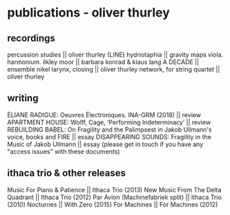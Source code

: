 # publications - oliver thurley

## recordings
percussion studies || oliver thurley (LINE)
hydriotaphia || gravity maps
viola. harmonium. ilkley moor || barbara konrad & klaus lang
A DECADE || ensemble nikel
larynx, closing || oliver thurley
network, for string quartet || oliver thurley

## writing
ÉLIANE RADIGUE: Oeuvres Électroniques. INA-GRM (2018) || review
APARTMENT HOUSE: Wolff, Cage, ‘Performing Indeterminacy’ || review
REBUILDING BABEL: On Fragility and the Palimpsest in Jakob Ullmann's voice, books and FIRE || essay
DISAPPEARING SOUNDS: Fragility in the Music of Jakob Ullmann || essay
(please get in touch if you have any "access issues" with these documents)

## ithaca trio & other releases
Music For Piano & Patience || Ithaca Trio (2013)
New Music From The Delta Quadrant || Ithaca Trio (2012)
Par Avion (Machinefabriek split) || Ithaca Trio (2010)
Nocturnes || With Zero (2015)
For Machines || For Machines (2012)